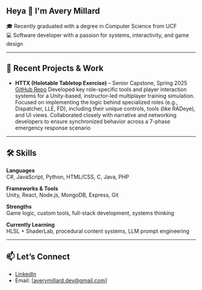## Heya 👋 I'm Avery Millard

🎓 Recently graduated with a degree in Computer Science from UCF  
💻 Software developer with a passion for systems, interactivity, and game design  

---

## 🧪 Recent Projects & Work

- **HTTX (Holotable Tabletop Exercise)** – Senior Capstone, Spring 2025  
  [GitHub Repo](https://github.com/HagenFarrell/HospitalScenario)
  Developed key role-specific tools and player interaction systems for a Unity-based, instructor-led multiplayer training simulation. Focused on implementing the logic behind specialized roles (e.g., Dispatcher, LLE, FD), including their unique controls, tools (like   RADeye), and UI views. Collaborated closely with narrative and networking developers to ensure synchronized behavior across a 7-phase emergency response scenario

---

## 🛠️ Skills

**Languages**  
C#, JavaScript, Python, HTML/CSS, C, Java, PHP

**Frameworks & Tools**  
Unity, React, Node.js, MongoDB, Express, Git

**Strengths**  
Game logic, custom tools, full-stack development, systems thinking

**Currently Learning**  
HLSL + ShaderLab, procedural content systems, LLM prompt engineering

---

## 📫 Let’s Connect

- [LinkedIn](https://linkedin.com/in/averymillard)  
- Email: [averymillard.dev@gmail.com]

<!--
**AveryMillard/AveryMillard** is a ✨ _special_ ✨ repository because its `README.md` (this file) appears on your GitHub profile.

Here are some ideas to get you started:

- 🔭 I’m currently working on ...
- 🌱 I’m currently learning ...
- 👯 I’m looking to collaborate on ...
- 🤔 I’m looking for help with ...
- 💬 Ask me about ...
- 📫 How to reach me: ...
- 😄 Pronouns: ...
- ⚡ Fun fact: ...
-->
